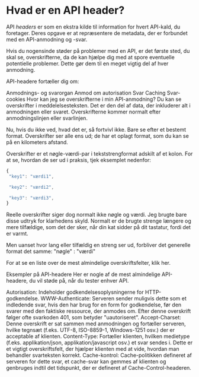 # Hvad er en API header?

API *headers* er som en ekstra kilde til information for hvert API-kald, du foretager. Deres opgave er at repræsentere de metadata, der er forbundet med en API-anmodning og -svar.

Hvis du nogensinde støder på problemer med en API, er det første sted, du skal se, overskrifterne, da de kan hjælpe dig med at spore eventuelle potentielle problemer. Dette gør dem til en meget vigtig del af hver anmodning.

API-headere fortæller dig om:

Anmodnings- og svarorgan
Anmod om autorisation
Svar Caching
Svar-cookies
Hvor kan jeg se overskrifterne i min API-anmodning?
Du kan se overskrifter i meddelelsesteksten. Det er den del af data, der inkluderer alt i anmodningen eller svaret. Overskrifterne kommer normalt efter anmodningslinjen eller svarlinjen.

Nu, hvis du ikke ved, hvad det er, så fortvivl ikke. Bare se efter et bestemt format. Overskrifter ser alle ens ud; de har et oplagt format, som du kan se på en kilometers afstand.

Overskrifter er et nøgle-værdi-par i tekststrengformat adskilt af et kolon. For at se, hvordan de ser ud i praksis, tjek eksemplet nedenfor:

```js
{
 "key1": "værdi1",

 "key2": "værdi2",

 "key3": "værdi3",
}
```

Reelle overskrifter siger dog normalt ikke nøgle og værdi. Jeg brugte bare disse udtryk for klarhedens skyld. Normalt er de brugte strenge længere og mere tilfældige, som det der sker, når din kat sidder på dit tastatur, fordi det er varmt.

Men uanset hvor lang eller tilfældig en streng ser ud, forbliver det generelle format det samme: "nøgle" : "værdi"

For at se en liste over de mest almindelige overskriftsfelter, klik her.

Eksempler på API-headere
Her er nogle af de mest almindelige API-headere, du vil støde på, når du tester enhver API.

Autorisation: Indeholder godkendelsesoplysningerne for HTTP-godkendelse.
WWW-Authenticate: Serveren sender muligvis dette som et indledende svar, hvis den har brug for en form for godkendelse, før den svarer med den faktiske ressource, der anmodes om. Efter denne overskrift følger ofte svarkoden 401, som betyder "uautoriseret".
Accept-Charset: Denne overskrift er sat sammen med anmodningen og fortæller serveren, hvilke tegnsæt (f.eks. UTF-8, ISO-8859-1, Windows-1251 osv.) der er acceptable af klienten.
Content-Type: Fortæller klienten, hvilken medietype (f.eks. applikation/json, applikation/javascript osv.) et svar sendes i. Dette er et vigtigt overskriftsfelt, der hjælper klienten med at vide, hvordan man behandler svarteksten korrekt.
Cache-kontrol: Cache-politikken defineret af serveren for dette svar, et cache-svar kan gemmes af klienten og genbruges indtil det tidspunkt, der er defineret af Cache-Control-headeren.